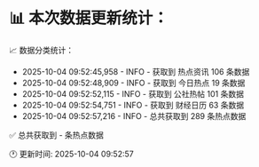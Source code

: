 📊 本次数据更新统计：
==========================

📈 数据分类统计：
- 2025-10-04 09:52:45,958 - INFO - 获取到 热点资讯 106 条数据
- 2025-10-04 09:52:48,909 - INFO - 获取到 今日热点 19 条数据
- 2025-10-04 09:52:52,115 - INFO - 获取到 公社热帖 101 条数据
- 2025-10-04 09:52:54,751 - INFO - 获取到 财经日历 63 条数据
- 2025-10-04 09:52:57,216 - INFO - 总共获取到 289 条热点数据

✅ 总共获取到 - 条热点数据

🕐 更新时间: 2025-10-04 09:52:57
